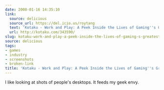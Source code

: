 ```yaml
---
date: 2008-01-16 14:35:10
link:
  source: delicious
  source_url: https://del.icio.us/roytang
  text: 'Kotaku - Work and Play: A Peek Inside the Lives of Gaming''s Greatest'
  url: http://kotaku.com/343590/
slug: kotaku-work-and-play-a-peek-inside-the-lives-of-gaming-s-greatest
source: delicious
tags:
- games
- industry
- screenshots
- broken-link
title: 'Kotaku - Work and Play: A Peek Inside the Lives of Gaming''s Greatest'
---
```


I like looking at shots of people's desktops. It feeds my geek envy.